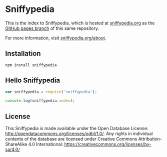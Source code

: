 Sniffypedia
===========

This is the index to Sniffypedia, which is hosted at [sniffypedia.org](http://sniffypedia.org) as the [GitHub pages branch](https://github.com/reelyactive/sniffypedia/tree/gh-pages) of this same repository.

For more information, visit [sniffypedia.org/about](http://sniffypedia.org/about).


Installation
------------

    npm install sniffypedia


Hello Sniffypedia
-----------------

```javascript
var sniffypedia = require('sniffypedia');

console.log(sniffypedia.index);
```

License
-------

This Sniffypedia is made available under the Open Database License: http://opendatacommons.org/licenses/odbl/1.0/.  Any rights in individual contents of the database are licensed under Creative Commons Attribution-ShareAlike 4.0 International: https://creativecommons.org/licenses/by-sa/4.0/


